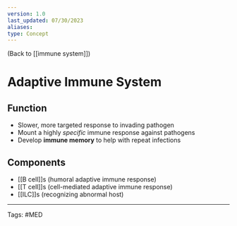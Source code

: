 ```yaml
---
version: 1.0
last_updated: 07/30/2023
aliases: 
type: Concept
---
```


(Back to [[immune system]])

# Adaptive Immune System

## Function
- Slower, more targeted response to invading pathogen
- Mount a highly _specific_ immune response against pathogens
- Develop **immune memory** to help with repeat infections

## Components
- [[B cell]]s (humoral adaptive immune response)
- [[T cell]]s (cell-mediated adaptive immune response)
- [[ILC]]s (recognizing abnormal host)

---
Tags: #MED